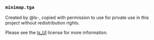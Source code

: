 ### `minimap.tga`

Created by @ls-, copied with permission to use for private use in this project without redistribution rights.

Please see the [ls_UI](https://github.com/ls-/ls_UI/blob/master/LICENSE.txt) license for more information.
